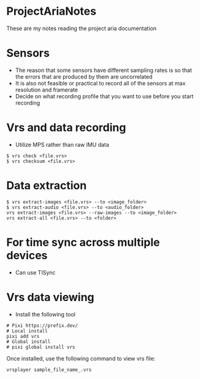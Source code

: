 # ProjectAriaNotes
These are my notes reading the project aria documentation

# Sensors
- The reason that some sensors have different sampling rates is so that the errors that are produced by them are uncorrelated
- It is also not feasible or practical to record all of the sensors at max resolution and framerate
- Decide on what recording profile that you want to use before you start recording

# Vrs and data recording
- Utilize MPS rather than raw IMU data
```
$ vrs check <file.vrs>
$ vrs checksum <file.vrs>
```

# Data extraction
```
$ vrs extract-images <file.vrs> --to <image_folder>
$ vrs extract-audio <file.vrs> --to <audio_folder>
vrs extract-images <file.vrs> --raw-images --to <image_folder>
vrs extract-all <file.vrs> --to <folder>
```

# For time sync across multiple devices
- Can use TISync

# Vrs data viewing
- Install the following tool
```
# Pixi https://prefix.dev/
# Local install
pixi add vrs
# Global install
# pixi global install vrs
```

Once installed, use the following command to view vrs file:
```
vrsplayer sample_file_name_.vrs
```

